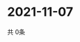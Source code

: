 # 2021-11-07
  共 0条

  <!-- BEGIN -->
  <!-- 最后更新时间Sun Nov 07 2021 07:03:32 GMT+0000 (Coordinated Universal Time) -->
  
  <!-- END -->
  
  